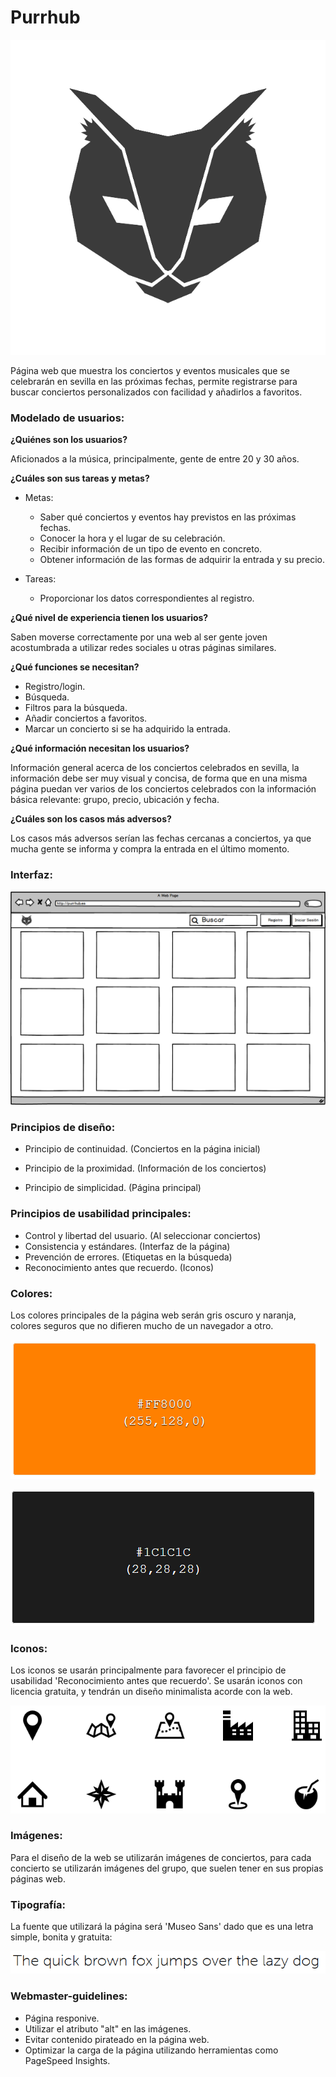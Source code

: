 # Purrhub

![](imágenes/purrhub_logo_black.png)

Página web que muestra los conciertos y eventos musicales que se celebrarán en sevilla en las próximas fechas, permite registrarse para buscar conciertos personalizados con facilidad y añadirlos a favoritos.



### Modelado de usuarios:

**¿Quiénes son los usuarios?**

Aficionados a la música, principalmente, gente de entre 20 y 30 años.



**¿Cuáles son sus tareas y metas?**

- Metas:

  - Saber qué conciertos y eventos hay previstos en las próximas fechas.
  - Conocer la hora y el lugar de su celebración.
  - Recibir información de un tipo de evento en concreto.
  - Obtener información de las formas de adquirir la entrada y su precio.

- Tareas:

  - Proporcionar los datos correspondientes al registro.


**¿Qué nivel de experiencia tienen los usuarios?**

Saben moverse correctamente por una web al ser gente joven acostumbrada a utilizar redes sociales u otras páginas similares.



**¿Qué funciones se necesitan?**

- Registro/login.
- Búsqueda.
- Filtros para la búsqueda.
- Añadir conciertos a favoritos.
- Marcar un concierto si se ha adquirido la entrada.



**¿Qué información necesitan los usuarios?**

Información general acerca de los conciertos celebrados en sevilla, la información debe ser muy visual y concisa, de forma que en una misma página puedan ver varios de los conciertos celebrados con la información básica relevante: grupo, precio, ubicación y fecha.



**¿Cuáles son los casos más adversos?**

Los casos más adversos serían las fechas cercanas a conciertos, ya que mucha gente se informa y compra la entrada en el último momento.



### Interfaz:

![](imágenes/home.png)



### Principios de diseño:

- Principio de continuidad. (Conciertos en la página inicial)

- Principio de la proximidad. (Información de los conciertos)

- Principio de simplicidad. (Página principal)



### Principios de usabilidad principales:

- Control y libertad del usuario. (Al seleccionar conciertos)
- Consistencia y estándares. (Interfaz de la página)
- Prevención de errores. (Etiquetas en la búsqueda)
- Reconocimiento antes que recuerdo. (Iconos)



### Colores:

Los colores principales de la página web serán gris oscuro y naranja, colores seguros que no difieren mucho de un navegador a otro.

![](imágenes/naranja.png)

![](imágenes/gris.png)



### Iconos:

Los iconos se usarán principalmente para favorecer el principio de usabilidad 'Reconocimiento antes que recuerdo'. Se usarán iconos con licencia gratuita, y tendrán un diseño minimalista acorde con la web.

![](imágenes/iconos.png)



### Imágenes:

Para el diseño de la web se utilizarán imágenes de conciertos, para cada concierto se utilizarán imágenes del grupo, que suelen tener en sus propias páginas web.



### Tipografía:

La fuente que utilizará la página será 'Museo Sans' dado que es una letra simple, bonita y gratuita:

![](imágenes/fuente.png)



### Webmaster-guidelines:

- Página responive.
- Utilizar el atributo "alt" en las imágenes.
- Evitar contenido pirateado en la página web.
- Optimizar la carga de la página utilizando herramientas como PageSpeed Insights.


